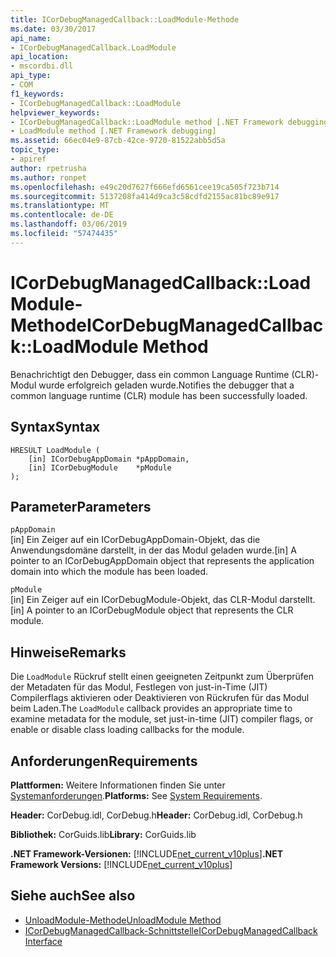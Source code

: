 ```yaml
---
title: ICorDebugManagedCallback::LoadModule-Methode
ms.date: 03/30/2017
api_name:
- ICorDebugManagedCallback.LoadModule
api_location:
- mscordbi.dll
api_type:
- COM
f1_keywords:
- ICorDebugManagedCallback::LoadModule
helpviewer_keywords:
- ICorDebugManagedCallback::LoadModule method [.NET Framework debugging]
- LoadModule method [.NET Framework debugging]
ms.assetid: 66ec04e9-87cb-42ce-9720-81522abb5d5a
topic_type:
- apiref
author: rpetrusha
ms.author: ronpet
ms.openlocfilehash: e49c20d7627f666efd6561cee19ca505f723b714
ms.sourcegitcommit: 5137208fa414d9ca3c58cdfd2155ac81bc89e917
ms.translationtype: MT
ms.contentlocale: de-DE
ms.lasthandoff: 03/06/2019
ms.locfileid: "57474435"
---
```

# <a name="icordebugmanagedcallbackloadmodule-method"></a><span data-ttu-id="69ef1-102">ICorDebugManagedCallback::LoadModule-Methode</span><span class="sxs-lookup"><span data-stu-id="69ef1-102">ICorDebugManagedCallback::LoadModule Method</span></span>
<span data-ttu-id="69ef1-103">Benachrichtigt den Debugger, dass ein common Language Runtime (CLR)-Modul wurde erfolgreich geladen wurde.</span><span class="sxs-lookup"><span data-stu-id="69ef1-103">Notifies the debugger that a common language runtime (CLR) module has been successfully loaded.</span></span>  
  
## <a name="syntax"></a><span data-ttu-id="69ef1-104">Syntax</span><span class="sxs-lookup"><span data-stu-id="69ef1-104">Syntax</span></span>  
  
```  
HRESULT LoadModule (  
    [in] ICorDebugAppDomain *pAppDomain,  
    [in] ICorDebugModule    *pModule  
);  
```  
  
## <a name="parameters"></a><span data-ttu-id="69ef1-105">Parameter</span><span class="sxs-lookup"><span data-stu-id="69ef1-105">Parameters</span></span>  
 `pAppDomain`  
 <span data-ttu-id="69ef1-106">[in] Ein Zeiger auf ein ICorDebugAppDomain-Objekt, das die Anwendungsdomäne darstellt, in der das Modul geladen wurde.</span><span class="sxs-lookup"><span data-stu-id="69ef1-106">[in] A pointer to an ICorDebugAppDomain object that represents the application domain into which the module has been loaded.</span></span>  
  
 `pModule`  
 <span data-ttu-id="69ef1-107">[in] Ein Zeiger auf ein ICorDebugModule-Objekt, das CLR-Modul darstellt.</span><span class="sxs-lookup"><span data-stu-id="69ef1-107">[in] A pointer to an ICorDebugModule object that represents the CLR module.</span></span>  
  
## <a name="remarks"></a><span data-ttu-id="69ef1-108">Hinweise</span><span class="sxs-lookup"><span data-stu-id="69ef1-108">Remarks</span></span>  
 <span data-ttu-id="69ef1-109">Die `LoadModule` Rückruf stellt einen geeigneten Zeitpunkt zum Überprüfen der Metadaten für das Modul, Festlegen von just-in-Time (JIT) Compilerflags aktivieren oder Deaktivieren von Rückrufen für das Modul beim Laden.</span><span class="sxs-lookup"><span data-stu-id="69ef1-109">The `LoadModule` callback provides an appropriate time to examine metadata for the module, set just-in-time (JIT) compiler flags, or enable or disable class loading callbacks for the module.</span></span>  
  
## <a name="requirements"></a><span data-ttu-id="69ef1-110">Anforderungen</span><span class="sxs-lookup"><span data-stu-id="69ef1-110">Requirements</span></span>  
 <span data-ttu-id="69ef1-111">**Plattformen:** Weitere Informationen finden Sie unter [Systemanforderungen](../../../../docs/framework/get-started/system-requirements.md).</span><span class="sxs-lookup"><span data-stu-id="69ef1-111">**Platforms:** See [System Requirements](../../../../docs/framework/get-started/system-requirements.md).</span></span>  
  
 <span data-ttu-id="69ef1-112">**Header:** CorDebug.idl, CorDebug.h</span><span class="sxs-lookup"><span data-stu-id="69ef1-112">**Header:** CorDebug.idl, CorDebug.h</span></span>  
  
 <span data-ttu-id="69ef1-113">**Bibliothek:** CorGuids.lib</span><span class="sxs-lookup"><span data-stu-id="69ef1-113">**Library:** CorGuids.lib</span></span>  
  
 <span data-ttu-id="69ef1-114">**.NET Framework-Versionen:** [!INCLUDE[net_current_v10plus](../../../../includes/net-current-v10plus-md.md)]</span><span class="sxs-lookup"><span data-stu-id="69ef1-114">**.NET Framework Versions:** [!INCLUDE[net_current_v10plus](../../../../includes/net-current-v10plus-md.md)]</span></span>  
  
## <a name="see-also"></a><span data-ttu-id="69ef1-115">Siehe auch</span><span class="sxs-lookup"><span data-stu-id="69ef1-115">See also</span></span>
- [<span data-ttu-id="69ef1-116">UnloadModule-Methode</span><span class="sxs-lookup"><span data-stu-id="69ef1-116">UnloadModule Method</span></span>](../../../../docs/framework/unmanaged-api/debugging/icordebugmanagedcallback-unloadmodule-method.md)
- [<span data-ttu-id="69ef1-117">ICorDebugManagedCallback-Schnittstelle</span><span class="sxs-lookup"><span data-stu-id="69ef1-117">ICorDebugManagedCallback Interface</span></span>](../../../../docs/framework/unmanaged-api/debugging/icordebugmanagedcallback-interface.md)
